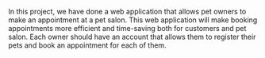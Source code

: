 In this project, we have done a web application that allows pet owners to make an appointment 
at a pet salon. This web application will make booking appointments more efficient and time-saving
both for customers and pet salon. Each owner should have an account that allows them to register their 
pets and book an appointment for each of them.
